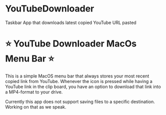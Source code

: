 # YouTubeDownloader
Taskbar App that downloads latest copied YouTube URL pasted
<h1> ⭐️ YouTube Downloader MacOs Menu Bar ⭐️ </h1>
<body>This is a simple MacOS menu bar that always stores your most recent copied link from YouTube. Whenever the icon is pressed while having a YouTube link in the clip board, you have an option to download that link into a MP4-format to your drive.</body>

<body2> Currently this app does not support saving files to a specific destination. Working on that as we speak. </body2>

